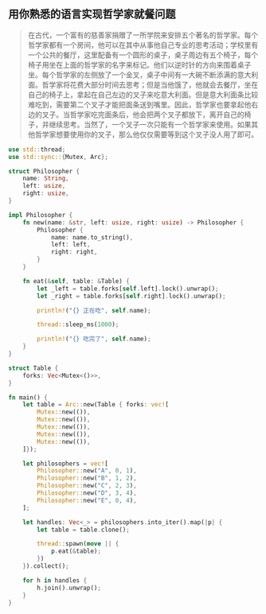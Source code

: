 ## 用你熟悉的语言实现哲学家就餐问题

> 在古代，一个富有的慈善家捐赠了一所学院来安排五个著名的哲学家。每个哲学家都有一个房间，他可以在其中从事他自己专业的思考活动；学校里有一个公共的餐厅，这里配备有一个圆形的桌子，桌子周边有五个椅子，每个椅子用坐在上面的哲学家的名字来标记。他们以逆时针的方向来围着桌子坐。每个哲学家的左侧放了一个金叉，桌子中间有一大碗不断添满的意大利面。哲学家将花费大部分时间去思考；但是当他饿了，他就会去餐厅，坐在自己的椅子上，拿起在自己左边的叉子来吃意大利面。但是意大利面条比较难吃到，需要第二个叉子才能把面条送到嘴里。因此，哲学家也要拿起他右边的叉子。当哲学家吃完面条后，他会把两个叉子都放下，离开自己的椅子，并继续思考。当然了，一个叉子一次只能有一个哲学家来使用。如果其他哲学家想要使用你的叉子，那么他仅仅需要等到这个叉子没人用了即可。

```rust
use std::thread;
use std::sync::{Mutex, Arc};

struct Philosopher {
	name: String,
	left: usize,
	right: usize,
}

impl Philosopher {
	fn new(name: &str, left: usize, right: usize) -> Philosopher {
		Philosopher {
			name: name.to_string(),
			left: left,
			right: right,
		}
	}

	fn eat(&self, table: &Table) {
		let _left = table.forks[self.left].lock().unwrap();
		let _right = table.forks[self.right].lock().unwrap();

		println!("{} 正在吃", self.name);

		thread::sleep_ms(1000);

		println!("{} 吃完了", self.name);
	}
}

struct Table {
	forks: Vec<Mutex<()>>,
}

fn main() {
	let table = Arc::new(Table { forks: vec![
		Mutex::new(()),
		Mutex::new(()),
		Mutex::new(()),
		Mutex::new(()),
		Mutex::new(()),
	]});

	let philosophers = vec![
		Philosopher::new("A", 0, 1),
		Philosopher::new("B", 1, 2),
		Philosopher::new("C", 2, 3),
		Philosopher::new("D", 3, 4),
		Philosopher::new("E", 0, 4),
	];

	let handles: Vec<_> = philosophers.into_iter().map(|p| {
		let table = table.clone();

		thread::spawn(move || {
			p.eat(&table);
		})
	}).collect();

	for h in handles {
		h.join().unwrap();
	}
}
```
